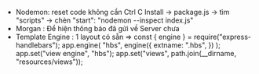 - Nodemon: reset code không cần  Ctrl C
    Install
    -> package.js -> tìm "scripts" -> chèn "start": "nodemon --inspect index.js"
- Morgan :  Để hiện  thông báo đã gửi về Server chưa
- Template Engine : 1 layout có sẵn
  => const { engine } = require("express-handlebars");
          app.engine(
      "hbs",
      engine({
        extname: ".hbs",
      })
    );
    app.set("view engine", "hbs");
    app.set("views", path.join(__dirname, "resources/views"));
